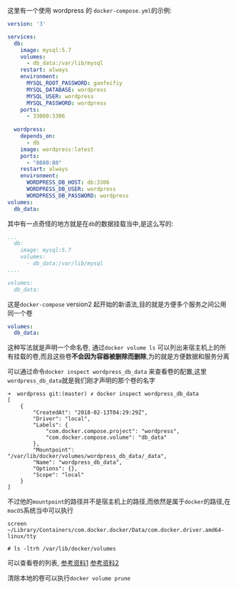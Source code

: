 这里有一个使用 wordpress 的 `docker-compose.yml`的示例:
```yml
version: '3'

services:
  db:
    image: mysql:5.7
    volumes:
      - db_data:/var/lib/mysql
    restart: always
    environment: 
      MYSQL_ROOT_PASSWORD: gaofeifiy
      MYSQL_DATABASE: wordpress
      MYSQL_USER: wordpress
      MYSQL_PASSWORD: wordpress
    ports:
      - 33060:3306
  
  wordpress:
    depends_on:
      - db
    image: wordpress:latest
    ports:
      - "8080:80"
    restart: always
    environment:
      WORDPRESS_DB_HOST: db:3306
      WORDPRESS_DB_USER: wordpress
      WORDPRESS_DB_PASSWORD: wordpress
volumes:
  db_data: 
```

其中有一点奇怪的地方就是在`db`的数据挂载当中,是这么写的:
```yml
...
  db:
    image: mysql:5.7
    volumes:
      - db_data:/var/lib/mysql
....

volumes:
  db_data: 
```

这是`docker-compose` version2 起开始的新语法,目的就是方便多个服务之间公用同一个卷
```yml
volumes:
  db_data: 
```
这种写法就是声明一个命名卷, 通过`docker volume ls` 可以列出来宿主机上的所有挂载的卷,而且这些卷**不会因为容器被删除而删除**,为的就是方便数据和服务分离

可以通过命令`docker inspect wordpress_db_data` 来查看卷的配置,这里`wordpress_db_data`就是我们刚才声明的那个卷的名字
```shell
➜  wordpress git:(master) ✗ docker inspect wordpress_db_data
[
    {
        "CreatedAt": "2018-02-13T04:29:29Z",
        "Driver": "local",
        "Labels": {
            "com.docker.compose.project": "wordpress",
            "com.docker.compose.volume": "db_data"
        },
        "Mountpoint": "/var/lib/docker/volumes/wordpress_db_data/_data",
        "Name": "wordpress_db_data",
        "Options": {},
        "Scope": "local"
    }
]

```
不过他的`mountpoint`的路径并不是宿主机上的路径,而依然是属于`docker`的路径,在`macOS`系统当中可以执行

```shell
screen ~/Library/Containers/com.docker.docker/Data/com.docker.driver.amd64-linux/tty

# ls -ltrh /var/lib/docker/volumes
```
可以查看卷的列表, [参考资料1](https://forums.docker.com/t/host-path-of-volume/12277/6) [参考资料2](https://stackoverflow.com/questions/39175194/docker-compose-persistent-data-mysql)

清除本地的卷可以执行`docker volume prune`